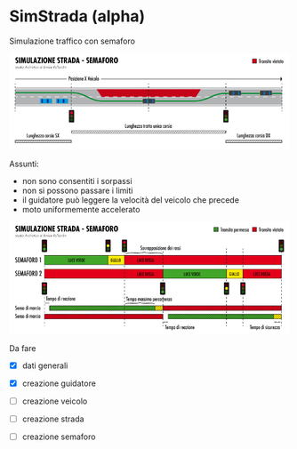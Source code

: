 # SimStrada (alpha)
Simulazione traffico con semaforo

![alt text](https://github.com/archistico/SimStradaC/blob/master/img/StradaCorsie.jpg "Simulazione strada")

Assunti:
- non sono consentiti i sorpassi
- non si possono passare i limiti
- il guidatore può leggere la velocità del veicolo che precede
- moto uniformemente accelerato

![alt text](https://github.com/archistico/SimStradaC/blob/master/img/SemaforoTempo.jpg "Semaforo tempi")

Da fare
- [X] dati generali
- [X] creazione guidatore
- [ ] creazione veicolo
- [ ] creazione strada
- [ ] creazione semaforo

